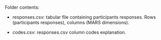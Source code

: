 Folder contents:

- responses.csv: tabular file containing participants responses. Rows 
(participants responses), columns (MARS dimensions).

- codes.csv: responses.csv column codes explanation.
